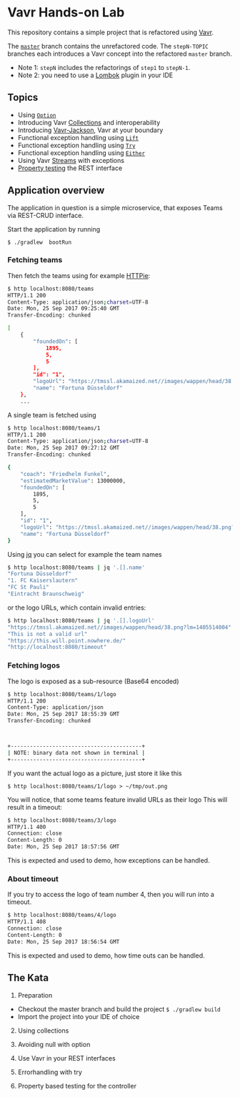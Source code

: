 # Vavr Hands-on Lab

This repository contains a simple project that is refactored using
[Vavr](http://vavr.io).

The [`master`](https://github.com/koenighotze/vavr-kata-demo) branch contains the unrefactored code.
The `stepN-TOPIC` branches each introduces a Vavr concept into the
refactored `master` branch.

* Note 1: `stepN` includes the refactorings of `step1` to `stepN-1`.
* Note 2: you need to use a [Lombok](https://projectlombok.org/) plugin in your IDE

## Topics

* Using [`Option`](http://www.vavr.io/vavr-docs/#_option)
* Introducing Vavr [Collections](http://www.vavr.io/vavr-docs/#_collections) and interoperability
* Introducing [Vavr-Jackson](https://github.com/vavr-io/vavr-jackson), Vavr at your boundary
* Functional exception handling using [`Lift`](http://www.vavr.io/vavr-docs/#_lifting)
* Functional exception handling using [`Try`](http://www.vavr.io/vavr-docs/#_try)
* Functional exception handling using [`Either`](http://www.vavr.io/vavr-docs/#_either)
* Using Vavr [Streams](http://www.vavr.io/vavr-docs/#_stream) with exceptions
* [Property testing](http://www.vavr.io/vavr-docs/#_property_checking) the REST interface

## Application overview

The application in question is a simple microservice, that exposes Teams via REST-CRUD interface.

Start the application by running

`$ ./gradlew  bootRun`

### Fetching teams

Then fetch the teams using for example [HTTPie](https://httpie.org/):

```bash
$ http localhost:8080/teams
HTTP/1.1 200
Content-Type: application/json;charset=UTF-8
Date: Mon, 25 Sep 2017 09:25:40 GMT
Transfer-Encoding: chunked

[
    {
        "foundedOn": [
            1895,
            5,
            5
        ],
        "id": "1",
        "logoUrl": "https://tmssl.akamaized.net//images/wappen/head/38.png?lm=1405514004",
        "name": "Fortuna Düsseldorf"
    },
    ...
```

A single team is fetched using

```bash
$ http localhost:8080/teams/1
HTTP/1.1 200
Content-Type: application/json;charset=UTF-8
Date: Mon, 25 Sep 2017 09:27:12 GMT
Transfer-Encoding: chunked

{
    "coach": "Friedhelm Funkel",
    "estimatedMarketValue": 13000000,
    "foundedOn": [
        1895,
        5,
        5
    ],
    "id": "1",
    "logoUrl": "https://tmssl.akamaized.net//images/wappen/head/38.png?lm=1405514004",
    "name": "Fortuna Düsseldorf"
}
```

Using [jq](https://stedolan.github.io/jq/) you can select for example the team names

```bash
$ http localhost:8080/teams | jq '.[].name'
"Fortuna Düsseldorf"
"1. FC Kaiserslautern"
"FC St Pauli"
"Eintracht Braunschweig"
```

or the logo URLs, which contain invalid entries:

```bash
$ http localhost:8080/teams | jq '.[].logoUrl'
"https://tmssl.akamaized.net//images/wappen/head/38.png?lm=1405514004"
"This is not a valid url"
"https://this.will.point.nowhere.de/"
"http://localhost:8080/timeout"
```

### Fetching logos

The logo is exposed as a sub-resource (Base64 encoded)

```bash
$ http localhost:8080/teams/1/logo
HTTP/1.1 200
Content-Type: application/json
Date: Mon, 25 Sep 2017 18:55:39 GMT
Transfer-Encoding: chunked



+-----------------------------------------+
| NOTE: binary data not shown in terminal |
+-----------------------------------------+
```

If you want the actual logo as a picture, just store it like this

`$ http localhost:8080/teams/1/logo > ~/tmp/out.png`

You will notice, that some teams feature invalid URLs as their logo
This will result in a timeout:

```bash
$ http localhost:8080/teams/3/logo
HTTP/1.1 400
Connection: close
Content-Length: 0
Date: Mon, 25 Sep 2017 18:57:56 GMT
```

This is expected and used to demo, how exceptions can be handled.

### About timeout

If you try to access the logo of team number 4, then you will run into a timeout.

```bash
$ http localhost:8080/teams/4/logo
HTTP/1.1 408
Connection: close
Content-Length: 0
Date: Mon, 25 Sep 2017 18:56:54 GMT
```

This is expected and used to demo, how time outs can be handled.

## The Kata

1. Preparation
  * Checkout the master branch and build the project `$ ./gradlew build`
  * Import the project into your IDE of choice

2. Using collections

3. Avoiding null with option

4. Use Vavr in your REST interfaces

5. Errorhandling with try

6. Property based testing for the controller







